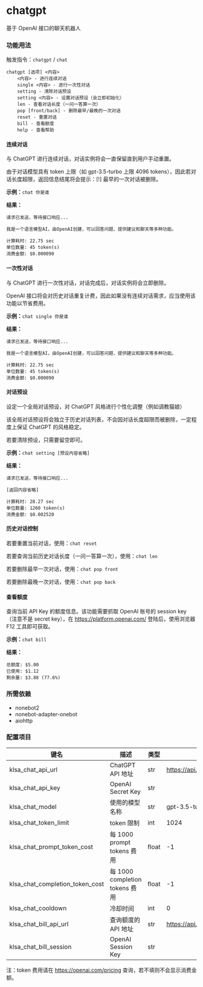 # chatgpt

基于 OpenAI 接口的聊天机器人

### 功能用法

触发指令：`chatgpt` / `chat`

```
chatgpt [选项] <内容>
    <内容> - 进行连续对话
    single <内容> - 进行一次性对话
    setting - 清除对话预设
    setting <内容> - 设置对话预设（会立即初始化）
    len - 查看对话长度（一问一答算一次）
    pop [front/back] - 删除最早/最晚的一次对话
    reset - 重置对话
    bill - 查看额度 
    help - 查看帮助
```

#### 连续对话

与 ChatGPT 进行连续对话，对话实例将会一直保留直到用户手动重置。

由于对话模型具有 token 上限（如 gpt-3.5-turbo 上限 4096 tokens），因此若对话长度超限，返回信息结尾将会提示：[!] 最早的一次对话被删除。

**示例：**`chat 你是谁`

**结果：**

```
请求已发送，等待接口响应...
```

```
我是一个语言模型AI，由OpenAI创建，可以回答问题、提供建议和聊天等多种功能。

计算耗时: 22.75 sec
单位数量: 45 token(s)
消费金额: $0.000090
```

#### 一次性对话

与 ChatGPT 进行一次性对话，对话完成后，对话实例将会立即删除。

OpenAI 接口将会对历史对话重复计费，因此如果没有连续对话需求，应当使用该功能以节省费用。

**示例：**`chat single 你是谁`

**结果：**

```
请求已发送，等待接口响应...
```

```
我是一个语言模型AI，由OpenAI创建，可以回答问题、提供建议和聊天等多种功能。

计算耗时: 22.75 sec
单位数量: 45 token(s)
消费金额: $0.000090
```

#### 对话预设

设定一个全局对话预设，对 ChatGPT 风格进行个性化调整（例如调教猫娘）

该全局对话预设将会独立于历史对话列表，不会因对话长度超限而被删除，一定程度上保证 ChatGPT 的风格稳定。

若要清除预设，只需要留空即可。

**示例：**`chat setting [预设内容省略]`

**结果：**

```
请求已发送，等待接口响应...
```

```
[返回内容省略]

计算耗时: 28.27 sec
单位数量: 1260 token(s)
消费金额: $0.002520
```

#### 历史对话控制

若要重置当前对话，使用：`chat reset`

若要查询当前历史对话长度（一问一答算一次），使用：`chat len`

若要删除最早一次对话，使用：`chat pop front`

若要删除最晚一次对话，使用：`chat pop back`

#### 查看额度

查询当前 API Key 的额度信息。该功能需要抓取 OpenAI 账号的 session key（注意不是 secret key），在 https://platform.openai.com/ 登陆后，使用浏览器 F12 工具即可获取。

**示例：**`chat bill`

**结果：**

```
总额度: $5.00
已使用: $1.12
剩余量: $3.88 (77.6%)
```

### 所需依赖

- nonebot2
- nonebot-adapter-onebot
- aiohttp

### 配置项目

| 键名                            | 描述                           | 类型  | 默认值                                                 |
| ------------------------------- | ------------------------------ | ----- | ------------------------------------------------------ |
| klsa_chat_api_url               | ChatGPT API 地址               | str   | https://api.openai.com/v1/chat/completions             |
| klsa_chat_api_key               | OpenAI Secret Key              | str   |                                                        |
| klsa_chat_model                 | 使用的模型名称                 | str   | gpt-3.5-turbo                                          |
| klsa_chat_token_limit           | token 限制                     | int   | 1024                                                   |
| klsa_chat_prompt_token_cost     | 每 1000 prompt tokens 费用     | float | -1                                                     |
| klsa_chat_completion_token_cost | 每 1000 completion tokens 费用 | float | -1                                                     |
| klsa_chat_cooldown              | 冷却时间                       | int   | 0                                                      |
| klsa_chat_bill_api_url          | 查询额度的 API 地址            | str   | https://api.openai.com/dashboard/billing/credit_grants |
| klsa_chat_bill_session          | OpenAI Session Key             | str   |                                                        |

注：token 费用请在 https://openai.com/pricing 查询，若不填则不会显示消费金额。